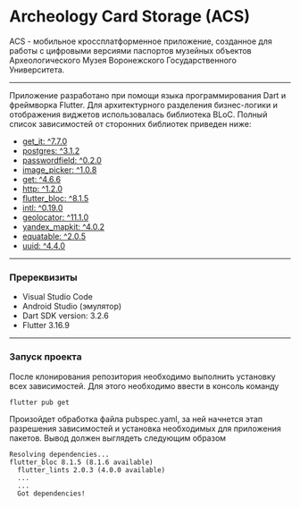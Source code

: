 # Archeology Card Storage (ACS)

ACS - мобильное кроссплатформенное приложение, созданное для работы с цифровыми версиями паспортов музейных объектов Археологического Музея Воронежского Государственного Университета.
***
Приложение разработано при помощи языка программирования Dart и фреймворка Flutter. Для архитектурного разделения бизнес-логики и отображения виджетов использовалась библиотека BLoC. Полный список зависимостей от сторонних библиотек приведен ниже: 
+ [get_it: ^7.7.0](https://pub.dev/packages/get_it)
+ [postgres: ^3.1.2](https://pub.dev/packages/postgres)
+ [passwordfield: ^0.2.0](https://pub.dev/packages/passwordfield)
+  [image_picker: ^1.0.8](https://pub.dev/packages/image_picker)
+  [get: ^4.6.6](https://pub.dev/packages/get)
+  [http: ^1.2.0](https://pub.dev/packages/http)
+  [flutter_bloc: ^8.1.5](https://pub.dev/packages/flutter_bloc)
+  [intl: ^0.19.0](https://pub.dev/packages/intl)
+  [geolocator: ^11.1.0](https://pub.dev/packages/geolocator)
+  [yandex_mapkit: ^4.0.2](https://pub.dev/packages/yandex_mapkit)
+  [equatable: ^2.0.5](https://pub.dev/packages/equatable)
+  [uuid: ^4.4.0](https://pub.dev/packages/uuid)
___
### Пререквизиты
+ Visual Studio Code
+ Android Studio (эмулятор)
+ Dart SDK version: 3.2.6
+ Flutter 3.16.9
_____
### Запуск проекта
После клонирования репозитория необходимо выполнить установку всех зависимостей. Для этого необходимо ввести в консоль команду 
```
flutter pub get
```
Произойдет обработка файла pubspec.yaml, за ней начнется этап разрешения зависимостей и установка необходимых для приложения пакетов. Вывод должен выглядеть следующим образом
```
Resolving dependencies...
flutter_bloc 8.1.5 (8.1.6 available)
  flutter_lints 2.0.3 (4.0.0 available)
  ...
  ...
  Got dependencies!
```